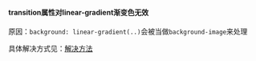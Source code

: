 #### transition属性对linear-gradient渐变色无效
原因：`background: linear-gradient(..)`会被当做`background-image`来处理

具体解决方式见：[解决方法](https://blog.csdn.net/KamRoseLee/article/details/79510770)